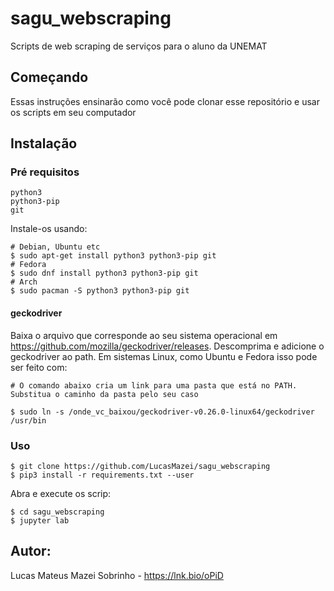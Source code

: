 # sagu_webscraping

Scripts de web scraping de serviços para o aluno da UNEMAT

## Começando

Essas instruções ensinarão como você pode clonar esse repositório e usar os scripts em seu computador

## Instalação

### Pré requisitos

```
python3
python3-pip
git
```

Instale-os usando:

```
# Debian, Ubuntu etc
$ sudo apt-get install python3 python3-pip git
# Fedora
$ sudo dnf install python3 python3-pip git
# Arch
$ sudo pacman -S python3 python3-pip git
```

#### geckodriver

Baixa o arquivo que corresponde ao seu sistema operacional em https://github.com/mozilla/geckodriver/releases. Descomprima e adicione o geckodriver ao path. Em sistemas Linux, como Ubuntu e Fedora isso pode ser feito com:

```
# O comando abaixo cria um link para uma pasta que está no PATH. Substitua o caminho da pasta pelo seu caso

$ sudo ln -s /onde_vc_baixou/geckodriver-v0.26.0-linux64/geckodriver /usr/bin

```

### Uso

```
$ git clone https://github.com/LucasMazei/sagu_webscraping
$ pip3 install -r requirements.txt --user
```

Abra e execute os scrip:

```
$ cd sagu_webscraping
$ jupyter lab
```

## Autor:

Lucas Mateus Mazei Sobrinho - https://lnk.bio/oPiD
